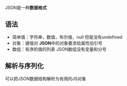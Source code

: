 JSON是一种**数据格式**
## 语法 ##
- 简单值：字符串，数值，布尔值，null 但是没有undefined
- 对象：键值对 **JSON**中的对象要求给属性加引号
- 数组：有序的值的列表 JSON数组没有变量和分号

## 解析与序列化 ##
可以把JSON数据结构解析为有用的JS对象
